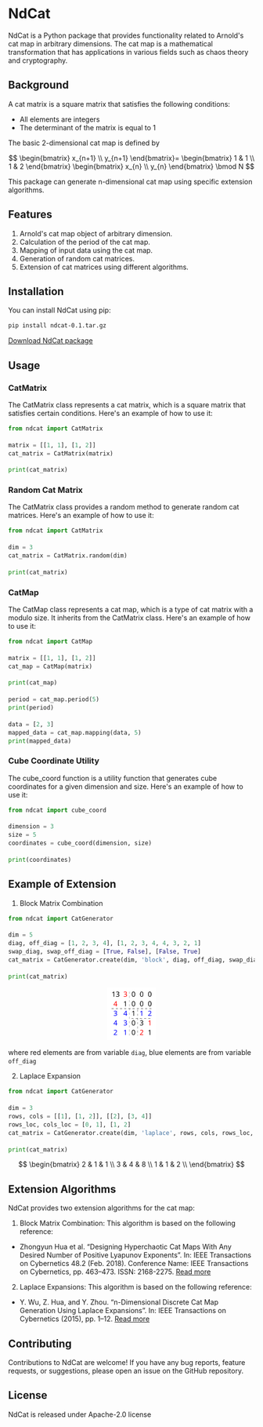 # NdCat

NdCat is a Python package that provides functionality related to Arnold's cat map in arbitrary dimensions. The cat map is a mathematical transformation that has applications in various fields such as chaos theory and cryptography.

## Background

A cat matrix is a square matrix that satisfies the following conditions:
- All elements are integers
- The determinant of the matrix is equal to 1
  
The basic 2-dimensional cat map is defined by

$$
\begin{bmatrix}
x_{n+1} \\
y_{n+1}
\end{bmatrix}=
\begin{bmatrix}
1 & 1 \\
1 & 2
\end{bmatrix}
\begin{bmatrix}
x_{n} \\
y_{n}
\end{bmatrix}
\bmod N
$$

This package can generate n-dimensional cat map using specific extension algorithms. 

## Features

1. Arnold's cat map object of arbitrary dimension.
2. Calculation of the period of the cat map.
3. Mapping of input data using the cat map.
4. Generation of random cat matrices.
5. Extension of cat matrices using different algorithms.

## Installation

You can install NdCat using pip:

```bash
pip install ndcat-0.1.tar.gz
```

[Download NdCat package](https://github.com/ql-aster/NdCat/files/11835607/ndcat-0.1.tar.gz)

## Usage

### CatMatrix

The CatMatrix class represents a cat matrix, which is a square matrix that satisfies certain conditions. Here's an example of how to use it:

```python
from ndcat import CatMatrix

matrix = [[1, 1], [1, 2]]
cat_matrix = CatMatrix(matrix)

print(cat_matrix)
```

### Random Cat Matrix

The CatMatrix class provides a random method to generate random cat matrices. Here's an example of how to use it:

```python
from ndcat import CatMatrix

dim = 3
cat_matrix = CatMatrix.random(dim)

print(cat_matrix)
```

### CatMap

The CatMap class represents a cat map, which is a type of cat matrix with a modulo size. It inherits from the CatMatrix class. Here's an example of how to use it:

```python
from ndcat import CatMap

matrix = [[1, 1], [1, 2]]
cat_map = CatMap(matrix)

print(cat_map)

period = cat_map.period(5)
print(period)

data = [2, 3]
mapped_data = cat_map.mapping(data, 5)
print(mapped_data)
```

### Cube Coordinate Utility

The cube_coord function is a utility function that generates cube coordinates for a given dimension and size. Here's an example of how to use it:

```python
from ndcat import cube_coord

dimension = 3
size = 5
coordinates = cube_coord(dimension, size)

print(coordinates)
```

## Example of Extension

1. Block Matrix Combination
```python
from ndcat import CatGenerator

dim = 5
diag, off_diag = [1, 2, 3, 4], [1, 2, 3, 4, 4, 3, 2, 1]
swap_diag, swap_off_diag = [True, False], [False, True]
cat_matrix = CatGenerator.create(dim, 'block', diag, off_diag, swap_diag, swap_off_diag)

print(cat_matrix)
```
<div style="text-align: center;">
    <img src="block.svg" alt="SVG Image" width="20%">
</div>

where red elements are from variable `diag`, blue elements are from variable `off_diag` 

2. Laplace Expansion
```python
from ndcat import CatGenerator

dim = 3
rows, cols = [[1], [1, 2]], [[2], [3, 4]]
rows_loc, cols_loc = [0, 1], [1, 2]
cat_matrix = CatGenerator.create(dim, 'laplace', rows, cols, rows_loc, cols_loc)

print(cat_matrix)
```
$$
\begin{bmatrix}
2 & 1 & 1 \\
3 & 4 & 8 \\
1 & 1 & 2 \\
\end{bmatrix}
$$

## Extension Algorithms

NdCat provides two extension algorithms for the cat map:

1. Block Matrix Combination: This algorithm is based on the following reference:

* Zhongyun Hua et al. “Designing Hyperchaotic Cat Maps With Any Desired Number of Positive Lyapunov Exponents”. In: IEEE Transactions on Cybernetics 48.2 (Feb. 2018). Conference Name: IEEE Transactions on Cybernetics, pp. 463–473. ISSN: 2168-2275. [Read more](https://ieeexplore.ieee.org/document/7805290)

2. Laplace Expansions: This algorithm is based on the following reference:

* Y. Wu, Z. Hua, and Y. Zhou. “n-Dimensional Discrete Cat Map Generation Using Laplace Expansions”. In: IEEE Transactions on Cybernetics (2015), pp. 1–12. [Read more](https://ieeexplore.ieee.org/document/7302020)

## Contributing

Contributions to NdCat are welcome! If you have any bug reports, feature requests, or suggestions, please open an issue on the GitHub repository.

## License

NdCat is released under Apache-2.0 license
